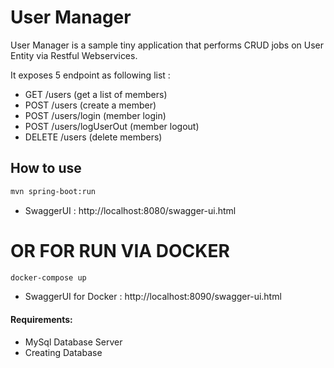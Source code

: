 # User Manager

User Manager is a sample tiny application that performs CRUD jobs on User Entity via Restful Webservices.

It exposes 5 endpoint as following list :

- GET /users (get a list of members)
- POST /users (create a member)
- POST /users/login (member login)
- POST /users/logUserOut (member logout)
- DELETE /users (delete members)


## How to use
```bash
mvn spring-boot:run
```
- SwaggerUI : http://localhost:8080/swagger-ui.html

# OR FOR RUN VIA DOCKER

```bash
docker-compose up
```
- SwaggerUI for Docker : http://localhost:8090/swagger-ui.html

#### Requirements:
- MySql Database Server
- Creating Database 






